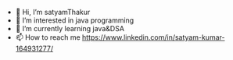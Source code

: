 - 👋 Hi, I’m satyamThakur
- 👀 I’m interested in java programming
- 🌱 I’m currently learning java&DSA
- 📫 How to reach me https://www.linkedin.com/in/satyam-kumar-164931277/


<!---
Mrsatyam0506/Mrsatyam0506 is a ✨ special ✨ repository because its `README.md` (this file) appears on your GitHub profile.
You can click the Preview link to take a look at your changes.
--->
